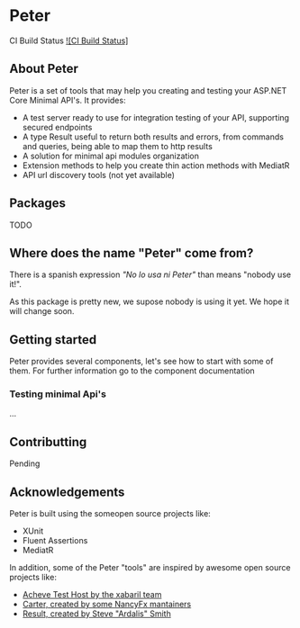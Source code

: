 # Peter

 CI Build Status [![CI Build Status]](https://github.com/StarskyCorp/Peter/actions/workflows/ci.yaml/badge.svg?ref=main)

## About Peter

Peter is a set of tools that may help you creating and testing your ASP.NET Core Minimal API's.
It provides:

- A test server ready to use for integration testing of your API, supporting secured endpoints
- A type Result<T> useful to return both results and errors, from commands and queries, being able to map them to http results
- A solution for minimal api modules organization
- Extension methods to help you create thin action methods with MediatR
- API url discovery tools (not yet available)

## Packages


TODO

## Where does the name "Peter" come from?

There is a spanish expression *"No lo usa ni Peter"* than means "nobody use it!".

As this package is pretty new, we supose nobody is using it yet. We hope it will change soon.

## Getting started

Peter provides several components, let's see how to start with some of them. For further information go to the component documentation

### Testing minimal Api's

...

## Contributting

Pending

## Acknowledgements

Peter is built using the someopen source projects like:

- XUnit
- Fluent Assertions
- MediatR

In addition, some of the Peter "tools" are inspired by awesome open source projects like:

- [Acheve Test Host by the xabaril team](https://github.com/Xabaril/Acheve.TestHost)
- [Carter, created by some NancyFx mantainers](https://github.com/CarterCommunity/Carter)
- [Result, created by Steve "Ardalis" Smith](https://github.com/ardalis/Result)
